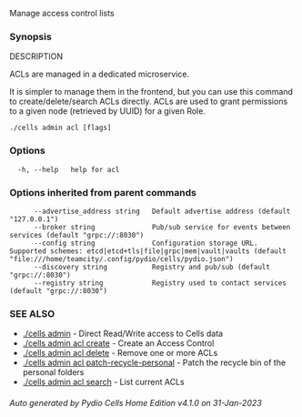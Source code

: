Manage access control lists

### Synopsis


DESCRIPTION

  ACLs are managed in a dedicated microservice.

  It is simpler to manage them in the frontend, but you can use this command to create/delete/search ACLs directly.
  ACLs are used to grant permissions to a given node (retrieved by UUID) for a given Role.


```
./cells admin acl [flags]
```

### Options

```
  -h, --help   help for acl
```

### Options inherited from parent commands

```
      --advertise_address string   Default advertise address (default "127.0.0.1")
      --broker string              Pub/sub service for events between services (default "grpc://:8030")
      --config string              Configuration storage URL. Supported schemes: etcd|etcd+tls|file|grpc|mem|vault|vaults (default "file:///home/teamcity/.config/pydio/cells/pydio.json")
      --discovery string           Registry and pub/sub (default "grpc://:8030")
      --registry string            Registry used to contact services (default "grpc://:8030")
```

### SEE ALSO

* [./cells admin](./cells-admin)	 - Direct Read/Write access to Cells data
* [./cells admin acl create](./cells-admin-acl-create)	 - Create an Access Control
* [./cells admin acl delete](./cells-admin-acl-delete)	 - Remove one or more ACLs
* [./cells admin acl patch-recycle-personal](./cells-admin-acl-patch-recycle-personal)	 - Patch the recycle bin of the personal folders
* [./cells admin acl search](./cells-admin-acl-search)	 - List current ACLs

###### Auto generated by Pydio Cells Home Edition v4.1.0 on 31-Jan-2023
